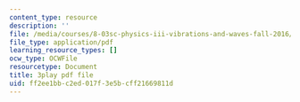 ```yaml
---
content_type: resource
description: ''
file: /media/courses/8-03sc-physics-iii-vibrations-and-waves-fall-2016/ff2ee1bbc2ed017f3e5bcff21669811d_VkbtIDSHfSc.pdf
file_type: application/pdf
learning_resource_types: []
ocw_type: OCWFile
resourcetype: Document
title: 3play pdf file
uid: ff2ee1bb-c2ed-017f-3e5b-cff21669811d
---
```

